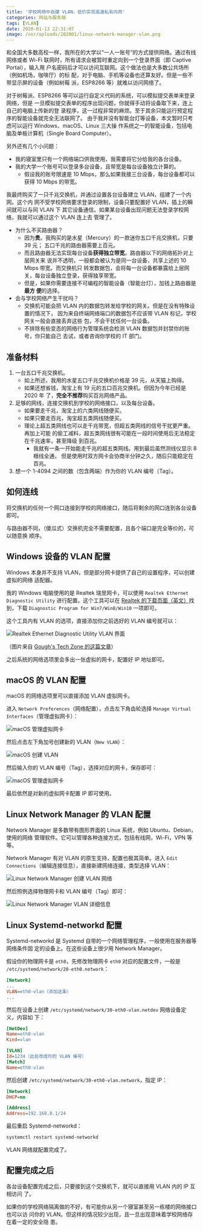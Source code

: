 ```yaml
---
title: '学校网络中自建 VLAN，低价实现高速私有内网'
categories: 网站与服务端
tags: [VLAN]
date: 2020-01-13 22:31:07
image: /usr/uploads/202001/linux-network-manager-vlan.png
---
```


和全国大多数高校一样，我所在的大学以“一人一账号”的方式提供网络。通过有线网络或者
Wi-Fi 联网时，所有请求会被暂时重定向到一个登录界面（即 Captive Portal），输入用
户名密码后才可以访问互联网。这个做法也是大多数公共场所（例如机场，咖啡厅）的标
配，对于电脑、手机等设备也还算友好。但是一些不带显示屏的设备（例如树莓
派，ESP8266 等）就难以访问网络了。

对于树莓派、ESP8266 等可以运行自定义代码的系统，可以模拟提交表单来登录网络，但是
一旦模拟提交表单的程序出现问题，你就得手动将设备取下来，连上自己的电脑上传新的登
录程序，这一过程非常的麻烦。至于其余只能运行预定程序的智能设备就完全无法联网了。
由于我并没有智能台灯等设备，本文暂时只考虑可以运行 Windows、macOS、Linux 三大操
作系统之一的智能设备，包括电脑及单板计算机（Single Board Computer）。

另外还有几个小问题：

- 我的寝室里只有一个网络端口供我使用，我需要将它分给我的各台设备。
- 我的大学一个账号可以登录多台设备，且带宽是每台设备独立计算的。
  - 假设我的账号限速是 10 Mbps，那么如果我接三台设备，每台设备都可以获得 10 Mbps
    的带宽。

我最终购买了一只千兆交换机，并通过设置各台设备建立 VLAN，组建了一个内网。这个内
网不受学校网络要求登录的限制，设备只要配置好 VLAN，插上的瞬间就可以与同 VLAN 下
其它设备通信。如果某台设备出现问题无法登录学校网络，我就可以通过这个 VLAN 连上去
管理了。

- 为什么不买路由器？
  - 因为**贵**。我购买的是水星（Mercury）的一款迷你五口千兆交换机，只要 39 元；
    五口千兆的路由器需要上百元。
  - 而且路由器无法实现每台设备**获得独立带宽**。路由器以下的网络拓扑对上层网关来
    说并不透明，一般都会被认为是同一台设备，共享上述的 10 Mbps 带宽。而交换机只
    转发数据包，会将每一台设备都暴露给上层网关，每台设备独立登录，获得独享带宽。
  - 但是，如果你需要连接不可编程的智能设备（智能台灯），加钱上路由器是**最方
    便**的选择。
- 会与学校网络产生干扰吗？
  - 交换机可能会把 VLAN 内的数据包转发给学校的网关。但是在没有特殊设置的情况下，
    因为来自终端网络端口的数据包不应该带 VLAN 标记，学校网关一般会直接丢弃这些
    包，不会干扰任何一台设备。
  - 不排除有些变态的网络行为管理系统会检测 VLAN 数据包并封禁你的账号，你只能自己
    去试，或者咨询你学校的 IT 部门。

## 准备材料

1. 一台五口千兆交换机。
   - 如上所述，我用的水星五口千兆交换机价格是 39 元，从天猫上购得。
   - 如果还想省钱，淘宝上有 19 元的五口百兆交换机。但因为今年已经是 2020 年
     了，**完全不推荐**购买百兆网络产品。
2. 足够的网线，连接交换机到学校的网络接口，以及每台设备。
   - 如果要走千兆，淘宝上的六类网线随便买。
   - 如果只要走百兆，淘宝超五类网线随便买。
   - 理论上超五类网线也可以走千兆带宽，但超五类网线的信号干扰更严重。再加上可能
     的偷工减料，超五类网线很有可能在一段时间使用后无法稳定在千兆速率，甚至降级
     到百兆。
     - 我就有一条一开始能走千兆的超五类网线。用到最后虽然测线仪显示 8 根线全通，
       但是使用时双方网卡会协商半分钟之久，随后只能稳定在百兆。
3. 想一个 1-4094 之间的数（包含两端）作为你的 VLAN 编号（Tag）。

## 如何连线

将交换机的任何一个网口连接到学校的网络接口，随后将剩余的网口连到各台设备即可。

与路由器不同，（傻瓜式）交换机完全不需要配置，且各个端口是完全等价的，可以随意换
顺序。

## Windows 设备的 VLAN 配置

Windows 本身并不支持 VLAN，但是部分网卡提供了自己的设置程序，可以创建虚拟的网络
适配器。

我的 Windows 电脑使用的是 Realtek 瑞昱网卡，可以使用
`Realtek Ethernet Diagnostic Utility` 进行配置。这个工具可以在
[Realtek 的下载页面（英文）](https://www.realtek.com/en/component/zoo/category/network-interface-controllers-10-100-1000m-gigabit-ethernet-pci-express-software)找
到，下载 `Diagnostic Program for Win7/Win8/Win10` 一项即可。

这个工具内有 VLAN 的选项，直接添加你之前选好的 VLAN 编号就可以：

![Realtek Ethernet Diagnostic Utility VLAN 界面](/usr/uploads/202001/rtl8168-vlan.png)

（图片来自
[Gough's Tech Zone 的这篇文章](https://goughlui.com/2018/10/01/note-multiple-vlan-operation-on-realtek-rtl8111d-nic-others/)）

之后系统的网络选项里会多出一张虚拟的网卡，配置好 IP 地址即可。

## macOS 的 VLAN 配置

macOS 的网络选项里可以直接添加 VLAN 虚拟网卡。

进入 `Network Preferences`（网络配置），点击左下角齿轮选择
`Manage Virtual Interfaces`（管理虚拟网卡）：

![macOS 管理虚拟网卡](/usr/uploads/202001/macos-manage-virtual-interfaces.png)

然后点击左下角加号创建新的 VLAN（`New VLAN`）：

![macOS 创建 VLAN](/usr/uploads/202001/macos-new-vlan.png)

然后输入你的 VLAN 编号（Tag），选择对应的网卡，保存即可：

![macOS 管理虚拟网卡](/usr/uploads/202001/macos-vlan-config.png)

最后依然是对新的虚拟网卡配置 IP 即可使用。

## Linux Network Manager 的 VLAN 配置

Network Manager 是多数带有图形界面的 Linux 系统，例如 Ubuntu、Debian，使用的网络
管理软件。它可以管理各种连接方式，包括有线网，Wi-Fi，VPN 等等。

Network Manager 有对 VLAN 的原生支持，配置也极其简单。进入
`Edit Connections`（编辑连接信息），直接新建网络连接，类型选择 VLAN：

![Linux Network Manager 创建 VLAN 网络](/usr/uploads/202001/linux-network-manager-new-vlan.png)

然后照例选择物理网卡和 VLAN 编号（Tag）即可：

![Linux Network Manager VLAN 详细信息](/usr/uploads/202001/linux-network-manager-vlan.png)

## Linux Systemd-networkd 配置

Systemd-networkd 是 Systemd 自带的一个网络管理程序，一般使用在服务器等网络条件固
定的设备上。在这些设备上很少用 Network Manager。

假设你的物理网卡是 `eth0`，先修改物理网卡 `eth0` 对应的配置文件，一般是
`/etc/systemd/network/20-eth0.network`：

```ini
[Network]
...
VLAN=eth0-vlan（添加这条）
...
```

然后在设备上创建 `/etc/systemd/network/30-eth0-vlan.netdev` 网络设备定义，内容如
下：

```ini
[NetDev]
Name=eth0-vlan
Kind=vlan

[VLAN]
Id=1234（此处改成你的 VLAN 编号）
[Match]
Name=eth0-vlan
```

然后创建 `/etc/systemd/network/30-eth0-vlan.network`，指定 IP：

```ini
[Network]
DHCP=no

[Address]
Address=192.168.0.1/24
```

最后重启 Systemd-networkd：

```bash
systemctl restart systemd-networkd
```

VLAN 网络就配置完成了。

## 配置完成之后

各台设备配置完成之后，只要接到这个交换机下，就可以直接用 VLAN 内的 IP 互相访问
了。

如果你的学校网络隔离做的不好，有可能你从另一个寝室甚至另一栋楼的网络接口也可以访
问你的 VLAN。但这样的情况较少出现，且一旦出现意味着学校网络存在着一定的安全隐
患。
